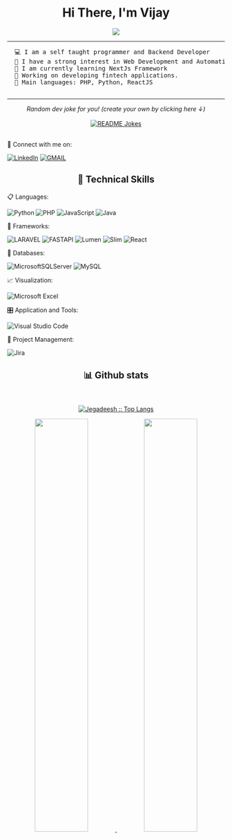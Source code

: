 
<div align="center">
  <h1 align="center">Hi There, I'm Vijay</h1>
</div>
<p align="center">
 <a href="https://github.com/vijayKL94">
		 <img src="https://readme-typing-svg.herokuapp.com?lines=Backend+Developer;Laravel%20|%20Python%20|%20React%20JS;Always%20learning%20new%20things&center=true&width=450&height=45">
   </a>
</p>
<hr>
 <pre>
  💻 I am a self taught programmer and Backend Developer
  📝 I have a strong interest in Web Development and Automation.
  🌱 I am currently learning NextJs Framework
  🔭 Working on developing fintech applications.
  🌟 Main languages: PHP, Python, ReactJS
 </pre>
<hr>

<div align="center">
    <i>Random dev joke for you! (create your own by clicking here ↓) <br/></i><br>
    <a href="https://readme-jokes.vercel.app"><img align="center" src="https://readme-jokes.vercel.app/api" alt="README Jokes"></a>
</div>  </br> 

💬 Connect with me on:</br>

[![LinkedIn](https://img.shields.io/badge/LinkedIn-0077B5?style=for-the-badge&logo=linkedin&logoColor=white)](https://www.linkedin.com/in/vijay-kl-4984ba26b/) [![GMAIL](https://img.shields.io/badge/Gmail-D14836?style=for-the-badge&logo=gmail&logoColor=white)](https://mail.google.com/mail/?view=cm&fs=1&to=kennedy1.vijay@gmail.com)
  
  

<h2 align="center"> 🌟 Technical Skills </h2>

📋 Languages: 

![Python](https://img.shields.io/badge/python-3670A0?style=for-the-badge&logo=python&logoColor=ffdd54) ![PHP](https://img.shields.io/badge/PHP-777BB4?style=for-the-badge&logo=php&logoColor=white) ![JavaScript](https://img.shields.io/badge/JavaScript-323330?style=for-the-badge&logo=javascript&logoColor=F7DF1E) ![Java](https://img.shields.io/badge/java-%23ED8B00.svg?style=for-the-badge&logo=java&logoColor=white)

🧪 Frameworks:

  ![LARAVEL](https://img.shields.io/badge/Laravel-FF2D20?style=for-the-badge&logo=laravel&logoColor=white) ![FASTAPI](https://img.shields.io/badge/fastapi-109989?style=for-the-badge&logo=FASTAPI&logoColor=white) ![Lumen](https://img.shields.io/badge/Lumen-ff5954?style=for-the-badge&logo=Lumen&logoColor=white) ![Slim](https://img.shields.io/badge/Slim-719E40?style=for-the-badge&logo=Slim&logoColor=white) ![React](https://img.shields.io/badge/React-20232A?style=for-the-badge&logo=react&logoColor=61DAFB) 
  
 
 💾 Databases:
 
 ![MicrosoftSQLServer](https://img.shields.io/badge/Microsoft%20SQL%20Sever-CC2927?style=for-the-badge&logo=microsoft%20sql%20server&logoColor=white) ![MySQL](https://img.shields.io/badge/MySQL-3E6E93?style=for-the-badge&logo=microsoft%20sql%20server&logoColor=white)
 
 📈 Visualization:
 
 ![Microsoft Excel](https://img.shields.io/badge/Microsoft_Excel-217346?style=for-the-badge&logo=microsoft-excel&logoColor=white) 
 
 🎛️ Application and Tools:
 
 ![Visual Studio Code](https://img.shields.io/badge/Visual%20Studio%20Code-0078d7.svg?style=for-the-badge&logo=visual-studio-code&logoColor=white)
  
📲 Project Management:

![Jira](https://img.shields.io/badge/jira-%230A0FFF.svg?style=for-the-badge&logo=jira&logoColor=white)

  <div>
    <h2 align="center"> 📊 Github stats </h2>
      <br/>
        <p align="center">
          <a href="https://github.com/j3gad335h">
          <img src="https://github-readme-stats.vercel.app/api/top-langs/?username=j3gad335h&langs_count=6&theme=gruvbox&layout=compact&hide_border=true&hide=jupyter%20notebook" alt="Jegadeesh :: Top Langs" /></a>
        </p>
        <p align="center">
          <a href="https://github.com/j3gad335h/">
          <img width="49.5%" src="https://github-readme-stats.vercel.app/api?username=j3gad335h&show_icons=true&theme=gruvbox&hide_border=true" />
          <img width="49.5%" src="https://github-readme-streak-stats.herokuapp.com/?user=j3gad335h&theme=gruvbox&hide_border=true" />
          </a>
       </p>
     <br>
  </div>    


 <!-- [![Top Langs](https://github-readme-stats.vercel.app/api/top-langs/?username=j3gad335h&hide=jupyter%20notebook)](https://github.com/j3gad335h)-->
